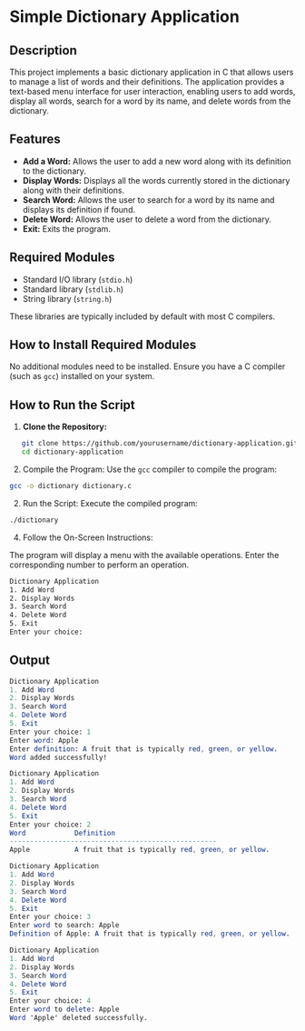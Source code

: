# Simple Dictionary Application

## Description
This project implements a basic dictionary application in C that allows users to manage a list of words and their definitions. The application provides a text-based menu interface for user interaction, enabling users to add words, display all words, search for a word by its name, and delete words from the dictionary.

## Features
- **Add a Word:** Allows the user to add a new word along with its definition to the dictionary.
- **Display Words:** Displays all the words currently stored in the dictionary along with their definitions.
- **Search Word:** Allows the user to search for a word by its name and displays its definition if found.
- **Delete Word:** Allows the user to delete a word from the dictionary.
- **Exit:** Exits the program.

## Required Modules
- Standard I/O library (`stdio.h`)
- Standard library (`stdlib.h`)
- String library (`string.h`)

These libraries are typically included by default with most C compilers.

## How to Install Required Modules

No additional modules need to be installed. Ensure you have a C compiler (such as `gcc`) installed on your system.

## How to Run the Script

1. **Clone the Repository:**
```sh
   git clone https://github.com/yourusername/dictionary-application.git
   cd dictionary-application
```
2. Compile the Program:
Use the `gcc` compiler to compile the program:
```bash 
gcc -o dictionary dictionary.c
```
2. Run the Script:
Execute the compiled program:
```bash 
./dictionary
```

4. Follow the On-Screen Instructions:

The program will display a menu with the available operations. Enter the corresponding number to perform an operation.
```bash 
Dictionary Application
1. Add Word
2. Display Words
3. Search Word
4. Delete Word
5. Exit
Enter your choice: 
```
## Output
```mathematica
Dictionary Application
1. Add Word
2. Display Words
3. Search Word
4. Delete Word
5. Exit
Enter your choice: 1
Enter word: Apple
Enter definition: A fruit that is typically red, green, or yellow.
Word added successfully!

Dictionary Application
1. Add Word
2. Display Words
3. Search Word
4. Delete Word
5. Exit
Enter your choice: 2
Word            Definition
---------------------------------------------------
Apple           A fruit that is typically red, green, or yellow.

Dictionary Application
1. Add Word
2. Display Words
3. Search Word
4. Delete Word
5. Exit
Enter your choice: 3
Enter word to search: Apple
Definition of Apple: A fruit that is typically red, green, or yellow.

Dictionary Application
1. Add Word
2. Display Words
3. Search Word
4. Delete Word
5. Exit
Enter your choice: 4
Enter word to delete: Apple
Word 'Apple' deleted successfully.
```
